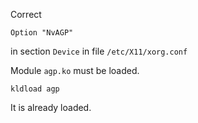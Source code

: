 
Correct 

```
Option "NvAGP"
```

in section `Device` in file `/etc/X11/xorg.conf`


Module `agp.ko` must be loaded.

```
kldload agp
```

It is already loaded.
